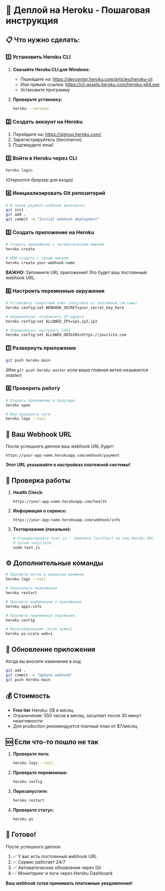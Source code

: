 # 🚀 Деплой на Heroku - Пошаговая инструкция

## 📋 Что нужно сделать:

### 1️⃣ Установить Heroku CLI

1. **Скачайте Heroku CLI для Windows:**
   - Перейдите на: https://devcenter.heroku.com/articles/heroku-cli
   - Или прямая ссылка: https://cli-assets.heroku.com/heroku-x64.exe
   - Установите программу

2. **Проверьте установку:**
   ```bash
   heroku --version
   ```

### 2️⃣ Создать аккаунт на Heroku

1. Перейдите на: https://signup.heroku.com/
2. Зарегистрируйтесь (бесплатно)
3. Подтвердите email

### 3️⃣ Войти в Heroku через CLI

```bash
heroku login
```
*(Откроется браузер для входа)*

### 4️⃣ Инициализировать Git репозиторий

```bash
# В папке payment-webhook выполните:
git init
git add .
git commit -m "Initial webhook deployment"
```

### 5️⃣ Создать приложение на Heroku

```bash
# Создать приложение с автоматическим именем
heroku create

# ИЛИ создать с своим именем
heroku create your-webhook-name
```

**ВАЖНО:** Запомните URL приложения! Это будет ваш постоянный webhook URL.

### 6️⃣ Настроить переменные окружения

```bash
# Установить секретный ключ (получите от платежной системы)
heroku config:set WEBHOOK_SECRET=your_secret_key_here

# Опционально: ограничить IP-адреса
heroku config:set ALLOWED_IPS=ip1,ip2,ip3

# Опционально: настроить CORS
heroku config:set ALLOWED_ORIGINS=https://yoursite.com
```

### 7️⃣ Развернуть приложение

```bash
git push heroku main
```

*(Или `git push heroku master` если ваша главная ветка называется master)*

### 8️⃣ Проверить работу

```bash
# Открыть приложение в браузере
heroku open

# Или проверить логи
heroku logs --tail
```

## 🎯 Ваш Webhook URL

После успешного деплоя ваш webhook URL будет:

```
https://your-app-name.herokuapp.com/webhook/payment
```

**Этот URL указывайте в настройках платежной системы!**

## 🧪 Проверка работы

1. **Health Check:**
   ```
   https://your-app-name.herokuapp.com/health
   ```

2. **Информация о сервисе:**
   ```
   https://your-app-name.herokuapp.com/webhook/info
   ```

3. **Тестирование (локально):**
   ```bash
   # Отредактируйте test.js - замените localhost на ваш Heroku URL
   # Затем запустите:
   node test.js
   ```

## ⚙️ Дополнительные команды

```bash
# Просмотр логов в реальном времени
heroku logs --tail

# Перезапуск приложения
heroku restart

# Просмотр информации о приложении
heroku apps:info

# Просмотр переменных окружения
heroku config

# Масштабирование (если нужно)
heroku ps:scale web=1
```

## 🔧 Обновление приложения

Когда вы вносите изменения в код:

```bash
git add .
git commit -m "Update webhook"
git push heroku main
```

## 💰 Стоимость

- **Free tier** Heroku: 0$ в месяц
- Ограничения: 550 часов в месяц, засыпает после 30 минут неактивности
- Для production рекомендуется платный план от $7/месяц

## 🆘 Если что-то пошло не так

1. **Проверьте логи:**
   ```bash
   heroku logs --tail
   ```

2. **Проверьте переменные:**
   ```bash
   heroku config
   ```

3. **Перезапустите:**
   ```bash
   heroku restart
   ```

4. **Проверьте статус:**
   ```bash
   heroku ps
   ```

## 🎉 Готово!

После успешного деплоя:

1. ✅ У вас есть постоянный webhook URL
2. ✅ Сервис работает 24/7
3. ✅ Автоматические обновления через Git
4. ✅ Мониторинг и логи через Heroku Dashboard

**Ваш webhook готов принимать платежные уведомления!**
